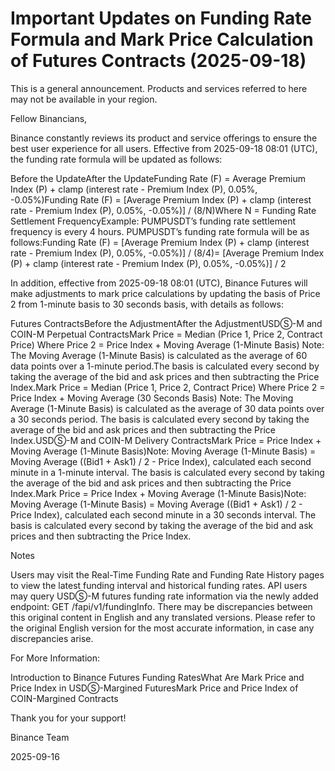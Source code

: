 # Important Updates on Funding Rate Formula and Mark Price Calculation of Futures Contracts (2025-09-18)

This is a general announcement. Products and services referred to here may not be available in your region.

Fellow Binancians,

Binance constantly reviews its product and service offerings to ensure the best user experience for all users. Effective from 2025-09-18 08:01 (UTC), the funding rate formula will be updated as follows:

Before the UpdateAfter the UpdateFunding Rate (F) = Average Premium Index (P) + clamp (interest rate - Premium Index (P), 0.05%, -0.05%)Funding Rate (F) = [Average Premium Index (P) + clamp (interest rate - Premium Index (P), 0.05%, -0.05%)] / (8/N)Where N = Funding Rate Settlement FrequencyExample: PUMPUSDT’s funding rate settlement frequency is every 4 hours. PUMPUSDT’s funding rate formula will be as follows:Funding Rate (F) = [Average Premium Index (P) + clamp (interest rate - Premium Index (P), 0.05%, -0.05%)] / (8/4)= [Average Premium Index (P) + clamp (interest rate - Premium Index (P), 0.05%, -0.05%)] / 2

In addition, effective from 2025-09-18 08:01 (UTC), Binance Futures will make adjustments to mark price calculations by updating the basis of Price 2 from 1-minute basis to 30 seconds basis, with details as follows:

Futures ContractsBefore the AdjustmentAfter the AdjustmentUSDⓈ-M and COIN-M Perpetual ContractsMark Price = Median (Price 1, Price 2, Contract Price) Where Price 2 = Price Index + Moving Average (1-Minute Basis) Note: The Moving Average (1-Minute Basis) is calculated as the average of 60 data points over a 1-minute period.The basis is calculated every second by taking the average of the bid and ask prices and then subtracting the Price Index.Mark Price = Median (Price 1, Price 2, Contract Price) Where Price 2 = Price Index + Moving Average (30 Seconds Basis) Note: The Moving Average (1-Minute Basis) is calculated as the average of 30 data points over a 30 seconds period. The basis is calculated every second by taking the average of the bid and ask prices and then subtracting the Price Index.USDⓈ-M and COIN-M Delivery ContractsMark Price = Price Index + Moving Average (1-Minute Basis)Note: Moving Average (1-Minute Basis) = Moving Average ((Bid1 + Ask1) / 2 - Price Index), calculated each second minute in a 1-minute interval. The basis is calculated every second by taking the average of the bid and ask prices and then subtracting the Price Index.Mark Price = Price Index + Moving Average (1-Minute Basis)Note: Moving Average (1-Minute Basis) = Moving Average ((Bid1 + Ask1) / 2 - Price Index), calculated each second minute in a 30 seconds interval. The basis is calculated every second by taking the average of the bid and ask prices and then subtracting the Price Index.

Notes

Users may visit the Real-Time Funding Rate and Funding Rate History pages to view the latest funding interval and historical funding rates. API users may query USDⓈ-M futures funding rate information via the newly added endpoint: GET /fapi/v1/fundingInfo. There may be discrepancies between this original content in English and any translated versions. Please refer to the original English version for the most accurate information, in case any discrepancies arise.

For More Information:

Introduction to Binance Futures Funding RatesWhat Are Mark Price and Price Index in USDⓈ-Margined FuturesMark Price and Price Index of COIN-Margined Contracts

Thank you for your support!

Binance Team

2025-09-16